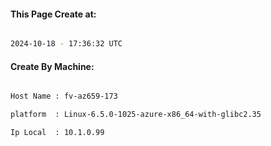 
   
#### This Page Create at:

```bash

2024-10-18 - 17:36:32 UTC

```

#### Create By Machine:

```bash

Host Name : fv-az659-173

platform  : Linux-6.5.0-1025-azure-x86_64-with-glibc2.35

Ip Local  : 10.1.0.99

```

